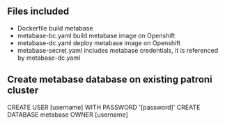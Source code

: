 ## Files included
* Dockerfile build metabase 
* metabase-bc.yaml build metabase image on Openshift
* metabase-dc.yaml deploy metabase image on Openshift
* metabase-secret.yaml includes metabase credentials, it is referenced by metabase-dc.yaml

## Create metabase database on existing patroni cluster
CREATE USER [username] WITH PASSWORD '[password]'
CREATE DATABASE metabase OWNER [username]
